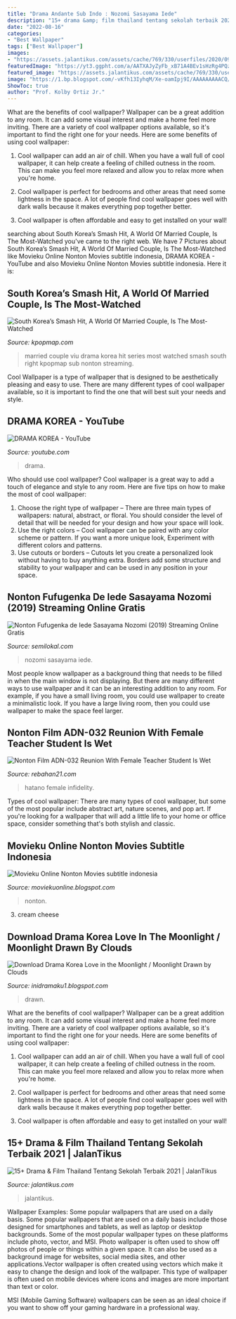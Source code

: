 ```yaml
---
title: "Drama Andante Sub Indo : Nozomi Sasayama Iede"
description: "15+ drama &amp; film thailand tentang sekolah terbaik 2021"
date: "2022-08-16"
categories:
- "Best Wallpaper"
tags: ["Best Wallpaper"]
images:
- "https://assets.jalantikus.com/assets/cache/769/330/userfiles/2020/09/11/film-thailand-tentang-sekolah-15e0c.jpg"
featuredImage: "https://yt3.ggpht.com/a/AATXAJyZyFb_xB71A4BEv1sHzRg4PQzyBurXLWBbZA%3ds900-c-k-c0xffffffff-no-rj-mo"
featured_image: "https://assets.jalantikus.com/assets/cache/769/330/userfiles/2020/09/11/film-thailand-tentang-sekolah-15e0c.jpg"
image: "https://1.bp.blogspot.com/-vKfh13IyhqM/Xe-oamIpj9I/AAAAAAAAACQ/HLe0DcatYg8vuhIbILY1aeCURdPwI977ACLcBGAsYHQ/s1600/20535205.jpg"
ShowToc: true
author: "Prof. Kolby Ortiz Jr."
---
```



What are the benefits of cool wallpaper?
Wallpaper can be a great addition to any room. It can add some visual interest and make a home feel more inviting. There are a variety of cool wallpaper options available, so it's important to find the right one for your needs. Here are some benefits of using cool wallpaper: 
1. Cool wallpaper can add an air of chill. When you have a wall full of cool wallpaper, it can help create a feeling of chilled outness in the room. This can make you feel more relaxed and allow you to relax more when you're home. 

2. Cool wallpaper is perfect for bedrooms and other areas that need some lightness in the space. A lot of people find cool wallpaper goes well with dark walls because it makes everything pop together better. 

3. Cool wallpaper is often affordable and easy to get installed on your wall!

	

		
searching about South Korea’s Smash Hit, A World Of Married Couple, Is The Most-Watched you've came to the right web. We have 7 Pictures about South Korea’s Smash Hit, A World Of Married Couple, Is The Most-Watched like Movieku Online Nonton Movies subtitle indonesia, DRAMA KOREA - YouTube and also Movieku Online Nonton Movies subtitle indonesia. Here it is:
		
    
## South Korea’s Smash Hit, A World Of Married Couple, Is The Most-Watched

<img loading=lazy src="https://img1.kpopmap.com/2020/04/nonton-streaming-download-the-world-of-the-married-sub-indo-a-world-of-the-married-sub-indo-viu.jpg" onerror="this.onerror=null;this.src='https://tse3.mm.bing.net/th?id=OIP.1Cj_ZmY_Wdn2ykYBU89tWgHaEL&amp;pid=15.1';" alt="South Korea’s Smash Hit, A World Of Married Couple, Is The Most-Watched">

_Source: kpopmap.com_

>married couple viu drama korea hit series most watched smash south right kpopmap sub nonton streaming. 

	

Cool Wallpaper is a type of wallpaper that is designed to be aesthetically pleasing and easy to use. There are many different types of cool wallpaper available, so it is important to find the one that will best suit your needs and style.

    
## DRAMA KOREA - YouTube

<img loading=lazy src="https://yt3.ggpht.com/a/AATXAJyZyFb_xB71A4BEv1sHzRg4PQzyBurXLWBbZA%3ds900-c-k-c0xffffffff-no-rj-mo" onerror="this.onerror=null;this.src='https://tse3.mm.bing.net/th?id=OIP.KF44l0XRz3_-05YoWRxbdgHaHa&amp;pid=15.1';" alt="DRAMA KOREA - YouTube">

_Source: youtube.com_

>drama. 

	

Who should use cool wallpaper?
Cool wallpaper is a great way to add a touch of elegance and style to any room. Here are five tips on how to make the most of cool wallpaper: 
1) Choose the right type of wallpaper – There are three main types of wallpapers: natural, abstract, or floral. You should consider the level of detail that will be needed for your design and how your space will look. 
2) Use the right colors – Cool wallpaper can be paired with any color scheme or pattern. If you want a more unique look, Experiment with different colors and patterns. 
3) Use cutouts or borders – Cutouts let you create a personalized look without having to buy anything extra. Borders add some structure and stability to your wallpaper and can be used in any position in your space.

    
## Nonton Fufugenka De Iede Sasayama Nozomi (2019) Streaming Online Gratis

<img loading=lazy src="http://semilokal.com/wp-content/uploads/2019/11/Fufugenka-de-Iede-Sasayama-Nozomi-1.jpg" onerror="this.onerror=null;this.src='https://tse4.mm.bing.net/th?id=OIP._tfpHxk5cq1_mmP-I96EtgAAAA&amp;pid=15.1';" alt="Nonton Fufugenka de Iede Sasayama Nozomi (2019) Streaming Online Gratis">

_Source: semilokal.com_

>nozomi sasayama iede. 

	

Most people know wallpaper as a background thing that needs to be filled in when the main window is not displaying. But there are many different ways to use wallpaper and it can be an interesting addition to any room. For example, if you have a small living room, you could use wallpaper to create a minimalistic look. If you have a large living room, then you could use wallpaper to make the space feel larger.

    
## Nonton Film ADN-032 Reunion With Female Teacher Student Is Wet

<img loading=lazy src="https://www.rebahan21.com/wp-content/uploads/2020/08/ADN-032-Reunion-With-Female-Teacher-Student-Is-Wet-…-Infidelity.-Yui-Hatano.png" onerror="this.onerror=null;this.src='https://tse2.mm.bing.net/th?id=OIP.4htIcFkFYMAK_R5cn5NDjgAAAA&amp;pid=15.1';" alt="Nonton Film ADN-032 Reunion With Female Teacher Student Is Wet">

_Source: rebahan21.com_

>hatano female infidelity. 

	

Types of cool wallpaper:
There are many types of cool wallpaper, but some of the most popular include abstract art, nature scenes, and pop art. If you're looking for a wallpaper that will add a little life to your home or office space, consider something that's both stylish and classic.

    
## Movieku Online Nonton Movies Subtitle Indonesia

<img loading=lazy src="https://1.bp.blogspot.com/-vKfh13IyhqM/Xe-oamIpj9I/AAAAAAAAACQ/HLe0DcatYg8vuhIbILY1aeCURdPwI977ACLcBGAsYHQ/s1600/20535205.jpg" onerror="this.onerror=null;this.src='https://tse1.mm.bing.net/th?id=OIP.BV118d_puGcec1_7pOIaTgHaKV&amp;pid=15.1';" alt="Movieku Online Nonton Movies subtitle indonesia">

_Source: moviekuonline.blogspot.com_

>nonton. 

	

3. cream cheese 

    
## Download Drama Korea Love In The Moonlight / Moonlight Drawn By Clouds

<img loading=lazy src="https://2.bp.blogspot.com/-w7EJ1TTlbOM/WHIllo39ATI/AAAAAAAAAJo/kkvL74_PGjA4SnESULQVk0FFTfV95mgswCLcB/s1600/LoveInTheMoonlightTeaserPoster.jpg" onerror="this.onerror=null;this.src='https://tse4.mm.bing.net/th?id=OIP.aAGc2rj0RjFiQC2AD2U6PwHaJ3&amp;pid=15.1';" alt="Download Drama Korea Love in the Moonlight / Moonlight Drawn by Clouds">

_Source: inidramaku1.blogspot.com_

>drawn. 

	

What are the benefits of cool wallpaper?
Wallpaper can be a great addition to any room. It can add some visual interest and make a home feel more inviting. There are a variety of cool wallpaper options available, so it's important to find the right one for your needs. Here are some benefits of using cool wallpaper: 
1. Cool wallpaper can add an air of chill. When you have a wall full of cool wallpaper, it can help create a feeling of chilled outness in the room. This can make you feel more relaxed and allow you to relax more when you're home. 

2. Cool wallpaper is perfect for bedrooms and other areas that need some lightness in the space. A lot of people find cool wallpaper goes well with dark walls because it makes everything pop together better. 

3. Cool wallpaper is often affordable and easy to get installed on your wall!

    
## 15+ Drama &amp; Film Thailand Tentang Sekolah Terbaik 2021 | JalanTikus

<img loading=lazy src="https://assets.jalantikus.com/assets/cache/769/330/userfiles/2020/09/11/film-thailand-tentang-sekolah-15e0c.jpg" onerror="this.onerror=null;this.src='https://tse2.mm.bing.net/th?id=OIP.4wz3sEP-yhJlDBEiZAGngwHaDL&amp;pid=15.1';" alt="15+ Drama &amp; Film Thailand Tentang Sekolah Terbaik 2021 | JalanTikus">

_Source: jalantikus.com_

>jalantikus. 

	

Wallpaper Examples: Some popular wallpapers that are used on a daily basis.
Some popular wallpapers that are used on a daily basis include those designed for smartphones and tablets, as well as laptop or desktop backgrounds. Some of the most popular wallpaper types on these platforms include photo, vector, and MSI. 
Photo wallpaper is often used to show off photos of people or things within a given space. It can also be used as a background image for websites, social media sites, and other applications.Vector wallpaper is often created using vectors which make it easy to change the design and look of the wallpaper. This type of wallpaper is often used on mobile devices where icons and images are more important than text or color. 

MSI (Mobile Gaming Software) wallpapers can be seen as an ideal choice if you want to show off your gaming hardware in a professional way.

